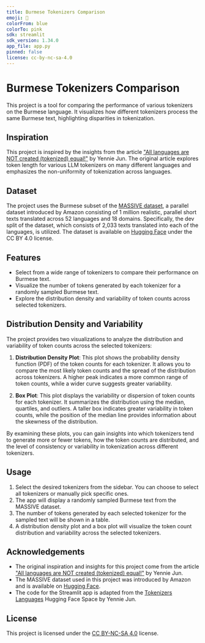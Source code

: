 ```yaml
---
title: Burmese Tokenizers Comparison
emoji: 🐬
colorFrom: blue
colorTo: pink
sdk: streamlit
sdk_version: 1.34.0
app_file: app.py
pinned: false
license: cc-by-nc-sa-4.0
---
```


# Burmese Tokenizers Comparison

This project is a tool for comparing the performance of various tokenizers on the Burmese language. It visualizes how different tokenizers process the same Burmese text, highlighting disparities in tokenization.

## Inspiration

This project is inspired by the insights from the article ["All languages are NOT created (tokenized) equal!"](https://www.artfish.ai/p/all-languages-are-not-created-tokenized) by Yennie Jun. The original article explores token length for various LLM tokenizers on many different languages and emphasizes the non-uniformity of tokenization across languages.

## Dataset

The project uses the Burmese subset of the [MASSIVE dataset](https://arxiv.org/abs/2204.08582), a parallel dataset introduced by Amazon consisting of 1 million realistic, parallel short texts translated across 52 languages and 18 domains. Specifically, the dev split of the dataset, which consists of 2,033 texts translated into each of the languages, is utilized. The dataset is available on [Hugging Face](https://huggingface.co/datasets/AmazonScience/massive) under the CC BY 4.0 license.

## Features

- Select from a wide range of tokenizers to compare their performance on Burmese text.
- Visualize the number of tokens generated by each tokenizer for a randomly sampled Burmese text.
- Explore the distribution density and variability of token counts across selected tokenizers.

## Distribution Density and Variability

The project provides two visualizations to analyze the distribution and variability of token counts across the selected tokenizers:

1. **Distribution Density Plot**: This plot shows the probability density function (PDF) of the token counts for each tokenizer. It allows you to compare the most likely token counts and the spread of the distribution across tokenizers. A higher peak indicates a more common range of token counts, while a wider curve suggests greater variability.

2. **Box Plot**: This plot displays the variability or dispersion of token counts for each tokenizer. It summarizes the distribution using the median, quartiles, and outliers. A taller box indicates greater variability in token counts, while the position of the median line provides information about the skewness of the distribution.

By examining these plots, you can gain insights into which tokenizers tend to generate more or fewer tokens, how the token counts are distributed, and the level of consistency or variability in tokenization across different tokenizers.

## Usage

1. Select the desired tokenizers from the sidebar. You can choose to select all tokenizers or manually pick specific ones.
2. The app will display a randomly sampled Burmese text from the MASSIVE dataset.
3. The number of tokens generated by each selected tokenizer for the sampled text will be shown in a table.
4. A distribution density plot and a box plot will visualize the token count distribution and variability across the selected tokenizers.

## Acknowledgements

- The original inspiration and insights for this project come from the article ["All languages are NOT created (tokenized) equal!"](https://www.artfish.ai/p/all-languages-are-not-created-tokenized) by Yennie Jun.
- The MASSIVE dataset used in this project was introduced by Amazon and is available on [Hugging Face](https://huggingface.co/datasets/AmazonScience/massive).
- The code for the Streamlit app is adapted from the [Tokenizers Languages](https://huggingface.co/spaces/yenniejun/tokenizers-languages) Hugging Face Space by Yennie Jun.

## License

This project is licensed under the [CC BY-NC-SA 4.0](https://creativecommons.org/licenses/by-nc-sa/4.0/) license.
